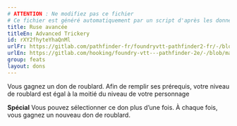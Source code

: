 ```yaml
---
# ATTENTION : Ne modifiez pas ce fichier
# Ce fichier est généré automatiquement par un script d'après les données du module Foundry VTT officiel et de sa traduction
title: Ruse avancée
titleEn: Advanced Trickery
id: rXY2fhyteYhaQnMl
urlFr: https://gitlab.com/pathfinder-fr/foundryvtt-pathfinder2-fr/-/blob/master/data/feats/rXY2fhyteYhaQnMl.htm
urlEn: https://gitlab.com/hooking/foundry-vtt---pathfinder-2e/-/blob/master/packs/data/feats.db/advanced-trickery.json
group: feats
layout: dons
---
```

Vous gagnez un don de roublard. Afin de remplir ses prérequis, votre niveau de roublard est égal à la moitié du niveau de votre personnage

**Spécial** Vous pouvez sélectionner ce don plus d’une fois. À chaque fois, vous gagnez un nouveau don de roublard.


